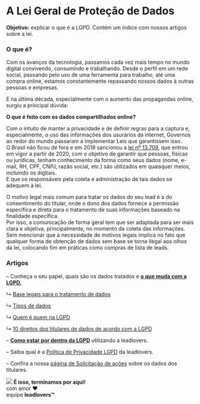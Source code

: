 # A Lei Geral de Proteção de Dados

**Objetivo:** explicar o que é a LGPD. Contém um índice com nossos artigos sobre a lei.

### **O que é?**

Com os avanços da tecnologia, passamos cada vez mais tempo no mundo digital convivendo, consumindo e trabalhando. Desde o perfil em um rede social, passando pelo uso de uma ferramenta para trabalho, até uma compra online, estamos constantemente repassando nossos dados à outras pessoas e empresas.

E na última década, especialmente com o aumento das propagandas online, surgiu a principal dúvida:

**O que é feito com os dados compartilhados online?**

Com o intuito de manter a privacidade e de definir regras para a captura e, especialmente, o uso das informações dos usurários da internet, Governos ao redor do mundo passaram a implementar Leis que garantissem isso.\
O Brasil não ficou de fora e em 2018 sancionou a [lei nº 13.709](http://www.planalto.gov.br/ccivil\_03/\_Ato2015-2018/2018/Lei/L13709.htm), que entrou em vigor a partir de 2020, com o objetivo de garantir que pessoas, físicas ou jurídicas, tenham conhecimento da forma como seus dados (nome, e-mail, RH, CPF, CNPJ, razão social, etc.) são utilizados em quaisquer meios, incluindo os digitais.\
E que os responsáveis pela coleta e administração de tais dados se adequem à lei.

O motivo legal mais comum para tratar os dados do seu lead é a do consentimento do titular, onde o dono dos dados fornece a permissão específica e direta para o tratamento de suas informações baseado na finalidade específica.\
Por isso, a comunicação de forma geral tem que ser adaptada para ser mais clara e objetiva, principalmente, no momento da coleta das informações.\
Sem mencionar que a necessidade de motivos legais implica no fato que qualquer forma de obtenção de dados sem base se torna ilegal aos olhos da lei, colocando fim em práticas como compras de lista de leads.

### **Artigos**

– Conheça o seu papel, quais são os dados tratados e [**o que muda com a LGPD.**](https://suporte.love/lgpd-o-que-muda/)

↳ [Base legais para o tratamento de dados](https://suporte.love/bases-legais-para-o-tratamento-de-dados/)

↳ [Tipos de dados](https://suporte.love/tipos-de-dados/)

↳ [Quem é quem na LGPD](https://suporte.love/atribuicoes-na-lgpd/)

↳ [10 direitos dos titulares de dados de acordo com a LGPD](https://suporte.love/direitos-dos-titulares/)

– [**Como estar por dentro da LGPD**](https://suporte.love/lgpd-na-pratica/) utilizando a leadlovers.

– Saiba qual é a [Política de Privacidade LGPD](broken-reference) da leadlovers.

– Confira a nossa [página de Solicitação de ações](https://www.amoleads.com/ouvidoria?\_fs=d0872b59-c72b-4dc7-99be-10702b44d3c6) sobre os dados dos titulares.

![](https://legado.leadlovers.site/wp-content/uploads/2020/09/1f3c1.svg) **É isso, terminamos por aqui!**\
com amor ❤\
equipe **leadlovers™**
